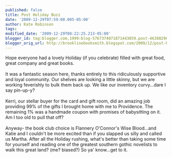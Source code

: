 ```yaml
---
published: false
title: Post Holiday Buzz
date: '2009-12-29T07:59:00.005-05:00'
author: Kate Robinson
tags: 
modified_date: '2009-12-29T08:22:25.213-05:00'
blogger_id: tag:blogger.com,1999:blog-5767374071871443859.post-4638829614318620325
blogger_orig_url: http://brooklinebooksmith.blogspot.com/2009/12/post-holiday-buzz.html
---
```


Hope everyone had a lovely Holiday (if you celebrate) filled with great food, great company and great books.<br /><br />It was a fantastic season here, thanks entirely to this ridiculously supportive and loyal community. Our shelves are looking a little skinny, but we are working feverishly to bulk them back up. We like our inventory curvy...dare I say pin-up-y?<br /><br />Kerri, our stellar buyer for the card and gift room, did an amazing job providing 99% of the gifts I brought home with me to Providence. The remaining 1% was a handmade coupon with promises of babysitting on it. Am I too old to pull that off?<br /><br />Anyway- the book club choice is Flannery O'Connor's Wise Blood...and Katie and I couldn't be more excited than if you slapped us silly and called us Martha. After all the Holiday rushing, what's better than taking some time for yourself and reading one of the greatest southern gothic novelists to walk this great land? (me? biased?) So ya' know...get to it.